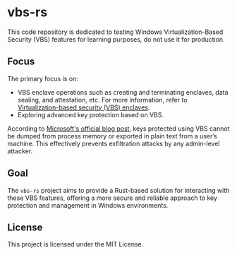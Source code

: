 # vbs-rs

This code repository is dedicated to testing Windows Virtualization-Based Security (VBS) features for learning purposes, do not use it for production.

## Focus

The primary focus is on:

- VBS enclave operations such as creating and terminating enclaves, data sealing, and attestation, etc. For more information, refer to [Virtualization-based security (VBS) enclaves](https://learn.microsoft.com/en-us/windows/win32/trusted-execution/vbs-enclaves).
- Exploring advanced key protection based on VBS.

According to [Microsoft's official blog post](https://techcommunity.microsoft.com/t5/windows-it-pro-blog/advancing-key-protection-in-windows-using-vbs/ba-p/4050988), keys protected using VBS cannot be dumped from process memory or exported in plain text from a user’s machine. This effectively prevents exfiltration attacks by any admin-level attacker.

## Goal

The `vbs-rs` project aims to provide a Rust-based solution for interacting with these VBS features, offering a more secure and reliable approach to key protection and management in Windows environments.


## License

This project is licensed under the MIT License.